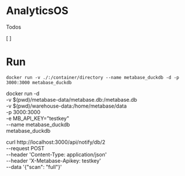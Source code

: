 # AnalyticsOS

Todos

[ ] 


# Run

```
docker run -v ./:/container/directory --name metabase_duckdb -d -p 3000:3000 metabase_duckdb
```

docker run -d \
  -v $(pwd)/metabase-data/metabase.db:/metabase.db \
  -v $(pwd)/warehouse-data:/home/metabase/data \
  -p 3000:3000 \
  -e MB_API_KEY="testkey" \
  --name metabase_duckdb \
  metabase_duckdb

curl http://localhost:3000/api/notify/db/2 \
  --request POST \
  --header 'Content-Type: application/json' \
  --header 'X-Metabase-Apikey: testkey' \
  --data '{"scan": "full"}'